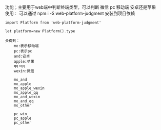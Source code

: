 功能；主要用于web端中判断终端类型，可以判断 微信 pc 移动端 安卓还是苹果 
使用：
	可以通过 npm i -S web-platform-judgment
	安装到项目依赖
	
	import Platform from 'web-platform-judgment'
		
	let platform=new Platform().type
	
	会得到：
		mo:表示移动端
		pc:表示pc
		and:安卓
		apple:苹果
		qq:qq
		wexin:微信
	
		mo_and
		mo_apple
		mo_apple_wexin
		mo_apple_qq
		mo_and_wexin
		mo_and_qq
		mo_other
		
		pc_win
		pc_apple
		pc_other
